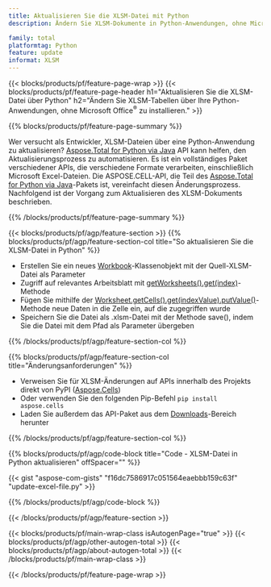 ```yaml
---
title: Aktualisieren Sie die XLSM-Datei mit Python
description: Ändern Sie XLSM-Dokumente in Python-Anwendungen, ohne Microsoft Excel zu verwenden. 

family: total
platformtag: Python
feature: update
informat: XLSM
---
```

{{< blocks/products/pf/feature-page-wrap >}}
{{< blocks/products/pf/feature-page-header h1="Aktualisieren Sie die XLSM-Datei über Python" h2="Ändern Sie XLSM-Tabellen über Ihre Python-Anwendungen, ohne Microsoft Office<sup>&reg;</sup> zu installieren." >}}

{{% blocks/products/pf/feature-page-summary %}}

Wer versucht als Entwickler, XLSM-Dateien über eine Python-Anwendung zu aktualisieren? [Aspose.Total for Python via Java](https://products.aspose.com/total/python-java/) API kann helfen, den Aktualisierungsprozess zu automatisieren. Es ist ein vollständiges Paket verschiedener APIs, die verschiedene Formate verarbeiten, einschließlich Microsoft Excel-Dateien. Die ASPOSE.CELL-API, die Teil des [Aspose.Total for Python via Java](https://products.aspose.com/total/python-java/)-Pakets ist, vereinfacht diesen Änderungsprozess. Nachfolgend ist der Vorgang zum Aktualisieren des XLSM-Dokuments beschrieben.

{{% /blocks/products/pf/feature-page-summary %}}

{{< blocks/products/pf/agp/feature-section >}}
{{% blocks/products/pf/agp/feature-section-col title="So aktualisieren Sie die XLSM-Datei in Python" %}}

- Erstellen Sie ein neues [Workbook](https://reference.aspose.com/cells/python-java/asposecells.api/Workbook)-Klassenobjekt mit der Quell-XLSM-Datei als Parameter
- Zugriff auf relevantes Arbeitsblatt mit [getWorksheets().get(index)](https://reference.aspose.com/cells/python/asposecells.api/workbook#Worksheets)-Methode
- Fügen Sie mithilfe der [Worksheet.getCells().get(indexValue).putValue()](https://reference.aspose.com/cells/python/asposecells.api/worksheet#Cells)-Methode neue Daten in die Zelle ein, auf die zugegriffen wurde
- Speichern Sie die Datei als .xlsm-Datei mit der Methode save(), indem Sie die Datei mit dem Pfad als Parameter übergeben

{{% /blocks/products/pf/agp/feature-section-col %}}

{{% blocks/products/pf/agp/feature-section-col title="Änderungsanforderungen" %}}

- Verweisen Sie für XLSM-Änderungen auf APIs innerhalb des Projekts direkt von PyPI ([Aspose.Cells](https://pypi.org/project/aspose-cells/))
- Oder verwenden Sie den folgenden Pip-Befehl ```pip install aspose.cells``` 
- Laden Sie außerdem das API-Paket aus dem [Downloads](https://releases.aspose.com/cells/python-java)-Bereich herunter

{{% /blocks/products/pf/agp/feature-section-col %}}

{{% blocks/products/pf/agp/code-block title="Code - XLSM-Datei in Python aktualisieren" offSpacer="" %}}

{{< gist "aspose-com-gists" "f16dc7586917c051564eaebbb159c63f" "update-excel-file.py" >}}

{{% /blocks/products/pf/agp/code-block %}}

{{< /blocks/products/pf/agp/feature-section >}}

{{< blocks/products/pf/main-wrap-class isAutogenPage="true" >}}
{{< blocks/products/pf/agp/other-autogen-total >}}
{{< blocks/products/pf/agp/about-autogen-total >}}
{{< /blocks/products/pf/main-wrap-class >}}

{{< /blocks/products/pf/feature-page-wrap >}}